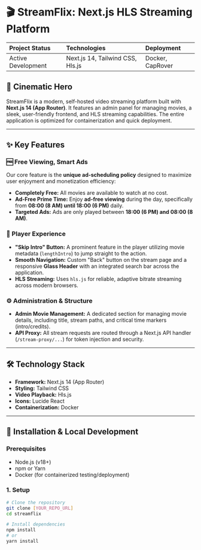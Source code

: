 # 🎬 StreamFlix: Next.js HLS Streaming Platform

| Project Status     | Technologies                     | Deployment       |
| :----------------- | :------------------------------- | :--------------- |
| Active Development | Next.js 14, Tailwind CSS, Hls.js | Docker, CapRover |

## 🌟 Cinematic Hero

StreamFlix is a modern, self-hosted video streaming platform built with **Next.js 14 (App Router)**. It features an admin panel for managing movies, a sleek, user-friendly frontend, and HLS streaming capabilities. The entire application is optimized for containerization and quick deployment.

---

## ✨ Key Features

### 🆓 Free Viewing, Smart Ads

Our core feature is the **unique ad-scheduling policy** designed to maximize user enjoyment and monetization efficiency:

- **Completely Free:** All movies are available to watch at no cost.
- **Ad-Free Prime Time:** Enjoy **ad-free viewing** during the day, specifically from **08:00 (8 AM) until 18:00 (6 PM)** daily.
- **Targeted Ads:** Ads are only played between **18:00 (6 PM) and 08:00 (8 AM)**.

### 🎥 Player Experience

- **"Skip Intro" Button:** A prominent feature in the player utilizing movie metadata (`lengthIntro`) to jump straight to the action.
- **Smooth Navigation:** Custom "Back" button on the stream page and a responsive **Glass Header** with an integrated search bar across the application.
- **HLS Streaming:** Uses `hls.js` for reliable, adaptive bitrate streaming across modern browsers.

### ⚙️ Administration & Structure

- **Admin Movie Management:** A dedicated section for managing movie details, including title, stream paths, and critical time markers (intro/credits).
- **API Proxy:** All stream requests are routed through a Next.js API handler (`/stream-proxy/...`) for token injection and security.

---

## 🛠️ Technology Stack

- **Framework:** Next.js 14 (App Router)
- **Styling:** Tailwind CSS
- **Video Playback:** Hls.js
- **Icons:** Lucide React
- **Containerization:** Docker

---

## 🚀 Installation & Local Development

### Prerequisites

- Node.js (v18+)
- npm or Yarn
- Docker (for containerized testing/deployment)

### 1. Setup

```bash
# Clone the repository
git clone [YOUR_REPO_URL]
cd streamflix

# Install dependencies
npm install
# or
yarn install
```
